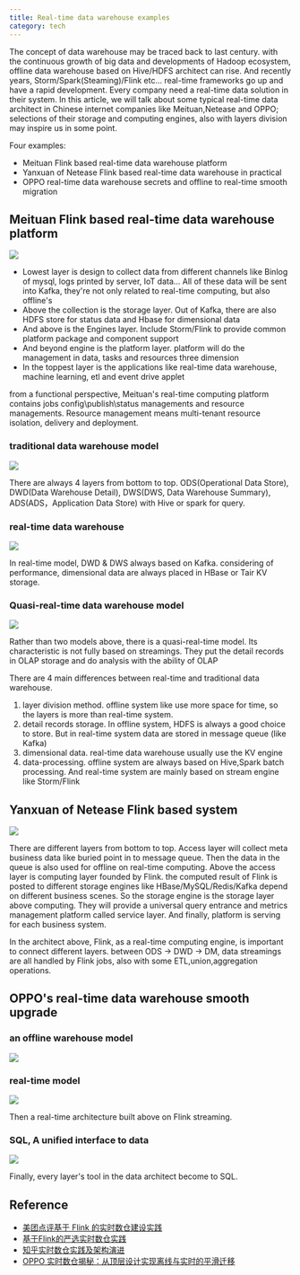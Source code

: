 ```yaml
---
title: Real-time data warehouse examples
category: tech
---
```


The concept of data warehouse may be traced back to last century. with the continuous growth of big data and developments of Hadoop ecosystem, offline data warehouse based on Hive/HDFS architect can rise. And recently years, Storm/Spark(Steaming)/Flink etc... real-time frameworks go up and have a rapid development. Every company need a real-time data solution in their system. In this article, we will talk about some typical real-time data architect in Chinese internet companies like Meituan,Netease and OPPO; selections of their storage and computing engines, also with layers division may inspire us in some point.
<!--more-->

Four examples:

- Meituan Flink based real-time data warehouse platform
- Yanxuan of Netease Flink based real-time data warehouse in practical 
- OPPO real-time data warehouse secrets and offline to real-time smooth migration

## Meituan Flink based real-time data warehouse platform

![](/i/2020-06-28-1.png)

- Lowest layer is design to collect data from different channels like Binlog of mysql, logs printed by server, IoT data... All of these data will be sent into Kafka, they're not only related to real-time computing, but also offline's
- Above the collection is the storage layer. Out of Kafka, there are also HDFS store for status data and Hbase for dimensional data
- And above is the Engines layer. Include Storm/Flink to provide common platform package and component support
- And beyond engine is the platform layer. platform will do the management in data, tasks and resources three dimension
- In the toppest layer is the applications like real-time data warehouse, machine learning, etl and event drive applet

from a functional perspective, Meituan's real-time computing platform contains jobs config\publish\status managements and resource managements. Resource management means multi-tenant resource isolation, delivery and deployment.

### traditional data warehouse model 

![](/i/2020-06-28-2.png)

There are always 4 layers from bottom to top. ODS(Operational Data Store), DWD(Data Warehouse Detail), DWS(DWS, Data Warehouse Summary), ADS(ADS，Application Data Store) with Hive or spark for query.

### real-time data warehouse 

![](/i/2020-06-28-3.png)

In real-time model, DWD & DWS always based on Kafka. considering of performance, dimensional data are always placed in HBase or Tair KV storage.

### Quasi-real-time data warehouse model

![](/i/2020-06-28-4.png)

Rather than two models above, there is a quasi-real-time model. Its characteristic is not fully based on streamings. They put the detail records in OLAP storage and do analysis with the ability of OLAP

There are 4 main differences between real-time and traditional data warehouse.

1. layer division method. offline system like use more space for time, so the layers is more than real-time system.
2. detail records storage. In offline system, HDFS is always a good choice to store. But in real-time system data are stored in message queue (like Kafka)
3. dimensional data. real-time data warehouse usually use the KV engine
4. data-processing. offline system are always based on Hive,Spark batch processing. And real-time system are mainly based on stream engine like Storm/Flink

## Yanxuan of Netease Flink based system

![](/i/2020-06-28-5.png)

There are different layers from bottom to top. Access layer will collect meta business data like buried point in to message queue. Then the data in the queue is also used for offline on real-time computing. Above the access layer is computing layer founded by Flink. the computed result of Flink is posted to different storage engines like HBase/MySQL/Redis/Kafka depend on different business scenes. So the storage engine is the storage layer above computing. They will provide a universal query entrance and metrics management platform called service layer. And finally, platform is serving for each business system.

In the architect above, Flink, as a real-time computing engine, is important to connect different layers. between ODS -> DWD -> DM, data streamings are all handled by Flink jobs, also with some ETL,union,aggregation operations.

## OPPO's real-time data warehouse smooth upgrade

### an offline warehouse model 

![](/i/2020-06-28-6.png)

### real-time model

![](/i/2020-06-28-7.png)

Then a real-time architecture built above on Flink streaming.

### SQL, A unified interface to data

![](/i/2020-06-28-8.png)

Finally, every layer's tool in the data architect become to SQL. 

## Reference 

- [美团点评基于 Flink 的实时数仓建设实践](https://tech.meituan.com/2018/10/18/meishi-data-flink.html)
- [基于Flink的严选实时数仓实践](https://www.infoq.cn/article/Lrg1J4*tWOak2WLqKyhF)
- [知乎实时数仓实践及架构演进](https://zhuanlan.zhihu.com/p/56807637)
- [OPPO 实时数仓揭秘：从顶层设计实现离线与实时的平滑迁移](https://developer.aliyun.com/article/747830)